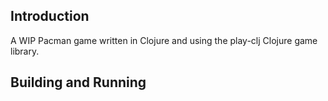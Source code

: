 ## Introduction

A WIP Pacman game written in Clojure and using the play-clj Clojure game library.

## Building and Running
